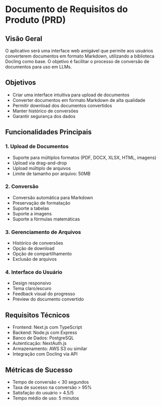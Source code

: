 # Documento de Requisitos do Produto (PRD)

## Visão Geral
O aplicativo será uma interface web amigável que permite aos usuários converterem documentos em formato Markdown, utilizando a biblioteca Docling como base. O objetivo é facilitar o processo de conversão de documentos para uso em LLMs.

## Objetivos
- Criar uma interface intuitiva para upload de documentos
- Converter documentos em formato Markdown de alta qualidade
- Permitir download dos documentos convertidos
- Manter histórico de conversões
- Garantir segurança dos dados

## Funcionalidades Principais

### 1. Upload de Documentos
- Suporte para múltiplos formatos (PDF, DOCX, XLSX, HTML, imagens)
- Upload via drag-and-drop
- Upload múltiplo de arquivos
- Limite de tamanho por arquivo: 50MB

### 2. Conversão
- Conversão automática para Markdown
- Preservação de formatação
- Suporte a tabelas
- Suporte a imagens
- Suporte a fórmulas matemáticas

### 3. Gerenciamento de Arquivos
- Histórico de conversões
- Opção de download
- Opção de compartilhamento
- Exclusão de arquivos

### 4. Interface do Usuário
- Design responsivo
- Tema claro/escuro
- Feedback visual do progresso
- Preview do documento convertido

## Requisitos Técnicos
- Frontend: Next.js com TypeScript
- Backend: Node.js com Express
- Banco de Dados: PostgreSQL
- Autenticação: NextAuth.js
- Armazenamento: AWS S3 ou similar
- Integração com Docling via API

## Métricas de Sucesso
- Tempo de conversão < 30 segundos
- Taxa de sucesso na conversão > 95%
- Satisfação do usuário > 4.5/5
- Tempo médio de uso: 5 minutos